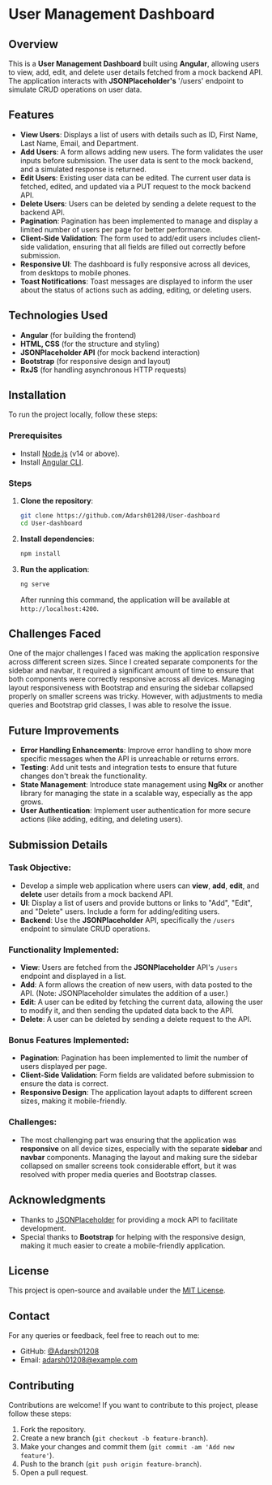# User Management Dashboard

## Overview

This is a **User Management Dashboard** built using **Angular**, allowing users to view, add, edit, and delete user details fetched from a mock backend API. The application interacts with **JSONPlaceholder's** '/users' endpoint to simulate CRUD operations on user data.

## Features

- **View Users**: Displays a list of users with details such as ID, First Name, Last Name, Email, and Department.
- **Add Users**: A form allows adding new users. The form validates the user inputs before submission. The user data is sent to the mock backend, and a simulated response is returned.
- **Edit Users**: Existing user data can be edited. The current user data is fetched, edited, and updated via a PUT request to the mock backend API.
- **Delete Users**: Users can be deleted by sending a delete request to the backend API.
- **Pagination**: Pagination has been implemented to manage and display a limited number of users per page for better performance.
- **Client-Side Validation**: The form used to add/edit users includes client-side validation, ensuring that all fields are filled out correctly before submission.
- **Responsive UI**: The dashboard is fully responsive across all devices, from desktops to mobile phones.
- **Toast Notifications**: Toast messages are displayed to inform the user about the status of actions such as adding, editing, or deleting users.

## Technologies Used

- **Angular** (for building the frontend)
- **HTML, CSS** (for the structure and styling)
- **JSONPlaceholder API** (for mock backend interaction)
- **Bootstrap** (for responsive design and layout)
- **RxJS** (for handling asynchronous HTTP requests)

## Installation

To run the project locally, follow these steps:

### Prerequisites

- Install [Node.js](https://nodejs.org/) (v14 or above).
- Install [Angular CLI](https://angular.io/cli).

### Steps

1. **Clone the repository**:

    ```bash
    git clone https://github.com/Adarsh01208/User-dashboard
    cd User-dashboard
    ```

2. **Install dependencies**:

    ```bash
    npm install
    ```

3. **Run the application**:

    ```bash
    ng serve
    ```

    After running this command, the application will be available at `http://localhost:4200`.

## Challenges Faced

One of the major challenges I faced was making the application responsive across different screen sizes. Since I created separate components for the sidebar and navbar, it required a significant amount of time to ensure that both components were correctly responsive across all devices. Managing layout responsiveness with Bootstrap and ensuring the sidebar collapsed properly on smaller screens was tricky. However, with adjustments to media queries and Bootstrap grid classes, I was able to resolve the issue.

## Future Improvements

- **Error Handling Enhancements**: Improve error handling to show more specific messages when the API is unreachable or returns errors.
- **Testing**: Add unit tests and integration tests to ensure that future changes don't break the functionality.
- **State Management**: Introduce state management using **NgRx** or another library for managing the state in a scalable way, especially as the app grows.
- **User Authentication**: Implement user authentication for more secure actions (like adding, editing, and deleting users).

## Submission Details

### Task Objective:

- Develop a simple web application where users can **view**, **add**, **edit**, and **delete** user details from a mock backend API.
- **UI**: Display a list of users and provide buttons or links to "Add", "Edit", and "Delete" users. Include a form for adding/editing users.
- **Backend**: Use the **JSONPlaceholder** API, specifically the `/users` endpoint to simulate CRUD operations.

### Functionality Implemented:
- **View**: Users are fetched from the **JSONPlaceholder** API's `/users` endpoint and displayed in a list.
- **Add**: A form allows the creation of new users, with data posted to the API. (Note: JSONPlaceholder simulates the addition of a user.)
- **Edit**: A user can be edited by fetching the current data, allowing the user to modify it, and then sending the updated data back to the API.
- **Delete**: A user can be deleted by sending a delete request to the API.

### Bonus Features Implemented:
- **Pagination**: Pagination has been implemented to limit the number of users displayed per page.
- **Client-Side Validation**: Form fields are validated before submission to ensure the data is correct.
- **Responsive Design**: The application layout adapts to different screen sizes, making it mobile-friendly.

### Challenges:
- The most challenging part was ensuring that the application was **responsive** on all device sizes, especially with the separate **sidebar** and **navbar** components. Managing the layout and making sure the sidebar collapsed on smaller screens took considerable effort, but it was resolved with proper media queries and Bootstrap classes.

## Acknowledgments

- Thanks to [JSONPlaceholder](https://jsonplaceholder.typicode.com/) for providing a mock API to facilitate development.
- Special thanks to **Bootstrap** for helping with the responsive design, making it much easier to create a mobile-friendly application.

## License

This project is open-source and available under the [MIT License](LICENSE).

## Contact

For any queries or feedback, feel free to reach out to me:

- GitHub: [@Adarsh01208](https://github.com/Adarsh01208)
- Email: [adarsh01208@example.com](mailto:adarshsingh01209@gmail.com)

## Contributing

Contributions are welcome! If you want to contribute to this project, please follow these steps:

1. Fork the repository.
2. Create a new branch (`git checkout -b feature-branch`).
3. Make your changes and commit them (`git commit -am 'Add new feature'`).
4. Push to the branch (`git push origin feature-branch`).
5. Open a pull request.
